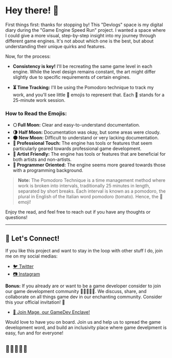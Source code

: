 # Hey there! 🌟

First things first: thanks for stopping by! This "Devlogs" space is my digital diary during the "Game Engine Speed Run" project. I wanted a space where I could give a more visual, step-by-step insight into my journey through different game engines. It's not about which one is the best, but about understanding their unique quirks and features.

Now, for the process:

- **Consistency is key!** I'll be recreating the same game level in each engine. While the level design remains constant, the art might differ slightly due to specific requirements of certain engines. 

- **⏳ Time Tracking:** I'll be using the Pomodoro technique to track my work, and you'll see little 🍅 emojis to represent that. Each 🍅 stands for a 25-minute work session.

### How to Read the Emojis:

- **🌕 Full Moon:** Clear and easy-to-understand documentation.
- **🌗 Half Moon:** Documentation was okay, but some areas were cloudy.
- **🌑 New Moon:** Difficult to understand or very lacking documentation.
- **💼 Professional Touch:** The engine has tools or features that seem particularly geared towards professional game development.
- **🎨 Artist Friendly:** The engine has tools or features that are beneficial for both artists and non-artists.
- **🤖 Programmer Oriented:** The engine seems more geared towards those with a programming background.

> **Note:** The Pomodoro Technique is a time management method where work is broken into intervals, traditionally 25 minutes in length, separated by short breaks. Each interval is known as a pomodoro, the plural in English of the Italian word pomodoro (tomato). Hence, the 🍅 emoji!

Enjoy the read, and feel free to reach out if you have any thoughts or questions!

---
## 🚀 Let's Connect!

If you like this project and want to stay in the loop with other stuff I do, join me on my social medias:

- [🐦 Twitter](https://twitter.com/isahermanx)
- [📷 Instagram](https://instagram.com/isabellaherman)

**Bonus:** If you already are or want to be a game developer consider to join our game development community 🧙‍♀️🧙🧙‍♂️. We discuss, share, and collaborate on all things game dev in our enchanting community. Consider this your official invitation! 💌

- [🔮 Join Mage, our GameDev Enclave!](https://discord.gg/fgDzCTweag)

Would love to have you on board. Join us and help us to spread the game development word, and build an inclusivity place where game develpment is easy, fun and for everyone!

## 🧙‍♀️🧙🧙‍♂️

